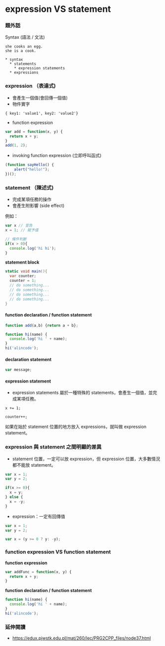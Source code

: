 # expression VS statement

### 題外話

Syntax (語法 / 文法)

<!-- 語法決定怎麼去解讀程式碼 -->

```
she cooks an egg.
she is a cook.
```

```
* syntax
  * statements
    * expression statements
  * expressions
```

### expression （表達式)

* 會產生一個值(會回傳一個值)
* 物件實字

```
{ key1: 'value1', key2: 'value2'}
```

* function expression

```js
var add = function(x, y) {
  return x + y;
}
add(1, 2);
```

* invoking function expression (立即呼叫函式)

```js
(function sayHello() {
    alert("hello!");
})();
```

### statement （陳述式)

<!--Statements are the building blocks of every program. -->

* 完成某項任務的操作
* 會產生附影響 (side effect)

<!-- 解釋什麼叫 side effect -->
<!-- 會影響一個變數或物件的狀態 -->

<!--通常一個 statement 是獨立的，只會完成某項任務，不過如果它影響了整個程式例如: 異動了機器內部的狀態，或者影響後面的 statement，這些造成的改變我們就稱為 side effect (副作用)-->

例如：

```js
var x // 宣告
x = 1; // 賦予值

// 條件判斷
if(x > 0){
  console.log('hi hi');
}
```

**statement block**

```c#
static void main(){
  var counter;
  counter = 1;
  // do something...
  // do something...
  // do something...
  // do something...
}
```

#### function declaration / function statement

```js
function add(a,b) {return a + b};

function hi(name) {
  console.log('hi ' + name);
}
hi('alincode');
```

#### declaration statement

```js
var message;
```

#### expression statement

* expression statements 屬於一種特殊的 statements，會產生一個值，並完成某項任務。

```
x += 1;

counter++;
```

如果在始於 statement 位置的地方放入 expressions，就叫做 expression statement。

<!--
我們已經看到有一些 expression 和 statement 語法上是沒有區別的。
這意味著相同的程式碼會有不同行為取決於它出現在 expression 的位置，
或者是 statement 位置。
-->

<!--為了防止產生疑慮，javascript 會禁止 expression statement 使用 {} 或 function 開頭。-->


### expression 與 statement 之間明顯的差異

* statement 位置，一定可以放 expression，但 expression 位置，大多數情況都不能放 statement。

```js
var x = 1;
var y = 2;

if(x >= 0){
  x = y;
} else {
  x = -y;
}
```

* expression：一定有回傳值

```js
var x = 1;
var y = 2;

var x = (y >= 0 ? y: -y);
```

### function expression VS function statement

**function expression**

```js
var addFunc = function(x, y) {
  return x + y;
}
```

**function declaration / function statement**

```js
function hi(name) {
  console.log('hi ' + name);
}
hi('alincode');
```

### 延伸閱讀

* <https://edux.pjwstk.edu.pl/mat/260/lec/PRG2CPP_files/node37.html>